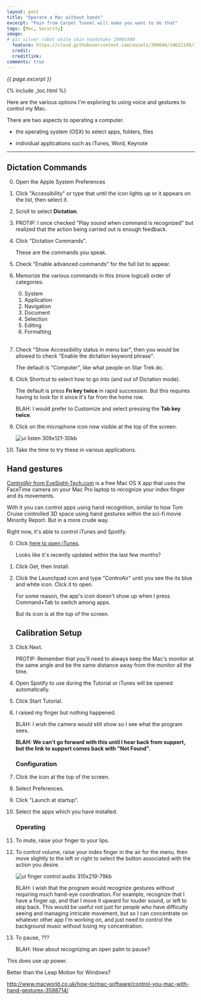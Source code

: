 ```yaml
---
layout: post
title: "Operate a Mac without hands"
excerpt: "Pain from Carpel Tunnel will make you want to do that"
tags: [Mac, Security]
image:
# pic silver robot white skin handshake 1900x500
  feature: https://cloud.githubusercontent.com/assets/300046/14622149/306629f0-0585-11e6-961a-dc8f60dadbf6.jpg
  credit: 
  creditlink: 
comments: true
---
```

<i>{{ page.excerpt }}</i>

{% include _toc.html %}

Here are the various options I'm exploring to using voice and gestures
to control my Mac.

There are two aspects to operating a computer.

* the operating system (OSX) to select apps, folders, files

* individual applications such as iTunes, Word, Keynote

<hr />

## Dictation Commands

0. Open the Apple System Preferences 

0. Click "Accessibility" or type that until the icon lights up or it
   appears on the list, then select it.

0. Scroll to select <strong>Dictation</strong>.

0. PROTIP: I once checked "Play sound when command is recognized" but realized
   that the action being carried out is enough feedback.

0. Click "Dictation Commands".

   These are the commands you speak.

0. Check "Enable advanced commands" for the full list to appear.

0. Memorize the various commands in this (more logical) order of categories:

   0. System
   0. Application
   0. Navigation
   0. Document
   0. Selection
   0. Editing
   0. Formatting
   <br /><br />

0. Check "Show Accessibility status in menu bar", then you would be allowed to check
   "Enable the dictation keyword phrase".

   The default is "Computer", like what people on Star Trek do.

0. Click Shortcut to select how to go into (and out of Dictation mode).
   
   The default is press <strong>Fn key twice</strong> in rapid succession.
   But this requires having to look for it since it's far from the home row.

   BLAH: I would prefer to Customize and select pressing the <strong>Tab key twice</strong>.

0. Click on the microphone icon now visible at the top of the screen.

   ![ui listen 309x121-30kb](https://cloud.githubusercontent.com/assets/23315276/20139444/63dd72c0-a643-11e6-808a-baaa8ddfcd14.jpg)



0. Take the time to try these in various applications.



## Hand gestures

<a target="_blank" href="http://www.EyeSight-Tech.com/">
ControlAir from EyeSight-Tech.com</a>
is a free Mac OS X app
that uses the FaceTime camera on your Mac Pro laptop 
to recognize your index finger and its movements.

With it you can control apps using hand recognition,
similar to how Tom Cruise controlled 3D space using hand gestures
within the sci-fi movie Minority Report.
But in a more crude way.

Right now, it's able to control iTunes and Spotify.

0. Click 
   <a target="_blank" href="https://itunes.apple.com/gb/app/controlair/id950009491?mt=12">
   here to open iTunes</a>.

   Looks like it's recently updated within the last few months?

0. Click Get, then Install.

0. Click the Launchpad icon and type "ControAir" until you see the 
   its blue and white icon. Click it to open.

   For some reason, the app's icon doesn't show up when I press Command+Tab
   to switch among apps.

   But its icon is at the top of the screen.

   ## Calibration Setup

0. Click Next.

   PROTIP: Remember that you'll need to always keep the Mac's monitor at the same angle
   and be the same distance away from the monitor all the time.

0. Open Spotify to use during the Tutorial or iTunes will be opened automatically.

0. Click Start Tutorial.

0. I raised my finger but nothing happened.

   BLAH: I wish the camera would still show so I see what the program sees.

   <strong>
   BLAH: We can't go forward with this until I hear back from support,
   but the link to support comes back with "Not Found".
   </strong>
   
   ### Configuration

0. Click the icon at the top of the screen.
0. Select Preferences.
0. Click "Launch at startup".
0. Select the apps which you have installed.

   ### Operating 

0. To mute, raise your finger to your lips.

0. To control volume, raise your index finger in the air for the menu,
   then move slightly to the left or right to select the button
   associated with the action you desire.

   ![ui finger control audio 310x219-79kb](https://cloud.githubusercontent.com/assets/23315276/20138106/b56d0cca-a63b-11e6-9c0d-4f24a7f698a2.jpg)

   BLAH: I wish that the program would recognize gestures without requiring
   much hand-eye coordination. For example, recognize that I have a finger up,
   and that I move it upward for louder sound,
   or left to skip back.
   This would be useful not just for
   people who have difficulty seeing and managing intricate movement,
   but so I can concentrate on whatever other app I'm working on,
   and just need to control the background music without losing my concentration.

0. To pause, ???

   BLAH: How about recognizing an open palm to pause?

This does use up power.

Better than the Leap Motion for Windows?

http://www.macworld.co.uk/how-to/mac-software/control-you-mac-with-hand-gestures-3598714/


